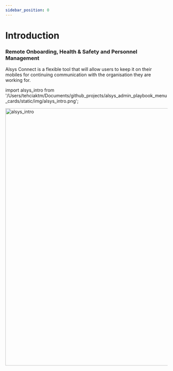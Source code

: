 ```yaml
---
sidebar_position: 0
---
```


# Introduction

<h3>Remote Onboarding, Health & Safety and Personnel Management</h3>

Alsys Connect is a flexible tool that will allow users to keep it on their mobiles for continuing communication with the organisation they are working for.

import alsys_intro from '/Users/tehciaktm/Documents/github_projects/alsys_admin_playbook_menu_cards/static/img/alsys_intro.png';

<img src={alsys_intro} alt="alsys_intro" width="800"/>

